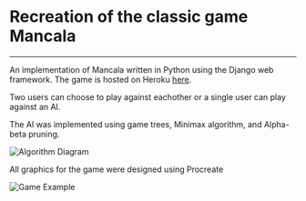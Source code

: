 # Recreation of the classic game Mancala
---
An implementation of Mancala written in Python using the Django web framework. The game is hosted on Heroku [here](https://blythe-mancala.herokuapp.com/).

Two users can choose to play against eachother or a single user can play against an AI.

The AI was implemented using game trees, Minimax algorithm, and Alpha-beta pruning.

![Algorithm Diagram](https://github.com/blythewaltman/Mancala-Game/blob/master/readmeimages/minimaxab.png)

All graphics for the game were designed using Procreate

![Game Example](https://github.com/blythewaltman/Mancala-Game/blob/master/readmeimages/game-example.png)





